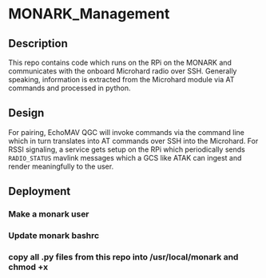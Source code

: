 # MONARK_Management

## Description
This repo contains code which runs on the RPi on the MONARK and communicates with the onboard Microhard radio over SSH. Generally speaking, information is extracted from the Microhard module via AT commands and processed in python.

## Design
For pairing, EchoMAV QGC will invoke commands via the command line which in turn translates into AT commands over SSH into the Microhard.
For RSSI signaling, a service gets setup on the RPi which periodically sends `RADIO_STATUS` mavlink messages which a GCS like ATAK can ingest and render meaningfully to the user.

## Deployment
### Make a monark user
### Update monark bashrc
### copy all .py files from this repo into /usr/local/monark and chmod +x
